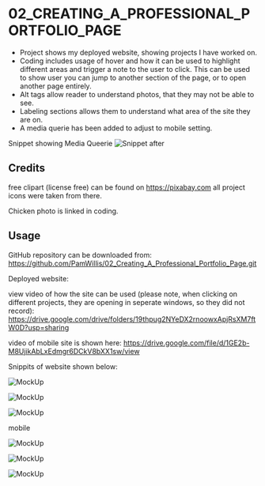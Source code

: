# 02_CREATING_A_PROFESSIONAL_PORTFOLIO_PAGE

- Project shows my deployed website, showing projects I have worked on.
- Coding includes usage of hover and how it can be used to highlight different areas and trigger a note to the user to click. This can be used to show user you can jump to another section of the page, or to open another page entirely.
- Alt tags allow reader to understand photos, that they may not be able to see.
- Labeling sections allows them to understand what area of the site they are on.
- A media querie has been added to adjust to mobile setting.


Snippet showing Media Queerie
![Snippet after](ReadMe_assets/images/SnippetMediaQueerie.png)


## Credits
free clipart (license free) can be found on https://pixabay.com
all project icons were taken from there.

Chicken photo is linked in coding.

## Usage
GitHub repository can be downloaded from:
 https://github.com/PamWillis/02_Creating_A_Professional_Portfolio_Page.git

Deployed website: 


view video of how the site can be used (please note, when clicking on different projects, they are opening in seperate windows, so they did not record): https://drive.google.com/drive/folders/19thpug2NYeDX2rnoowxApjRsXM7ftW0D?usp=sharing

video of mobile site is shown here:
https://drive.google.com/file/d/1GE2b-M8UjikAbLxEdmgr6DCkV8bXX1sw/view

Snippits of website shown below:

![MockUp](ReadMe_Assets/images/Screen_Shot1.png)

![MockUp](ReadMe_Assets/images/Screen_Shot2.png)

![MockUp](ReadMe_Assets/images/Screen_Shot3.png)

mobile

![MockUp](ReadMe_assets/images/Screen_Shot_5m.png)

![MockUp](ReadMe_assets/images/Screen_Shot_6m.png)

![MockUp](ReadMe_assets/images/Screen_Shot_7m.png)
